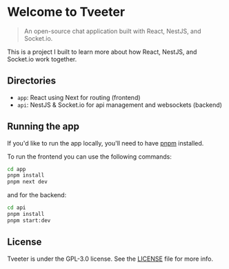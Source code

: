 # Welcome to Tveeter

> An open-source chat application built with React, NestJS, and Socket.io.

This is a project I built to learn more about how React, NestJS, and Socket.io work together.

## Directories

-   `app`: React using Next for routing (frontend)
-   `api`: NestJS & Socket.io for api management and websockets (backend)

## Running the app

If you'd like to run the app locally, you'll need to have [pnpm](https://pnpm.io/) installed.

To run the frontend you can use the following commands:

```bash
cd app
pnpm install
pnpm next dev
```

and for the backend:

```bash
cd api
pnpm install
pnpm start:dev
```

## License

Tveeter is under the GPL-3.0 license. See the [LICENSE](LICENSE) file for more info.
